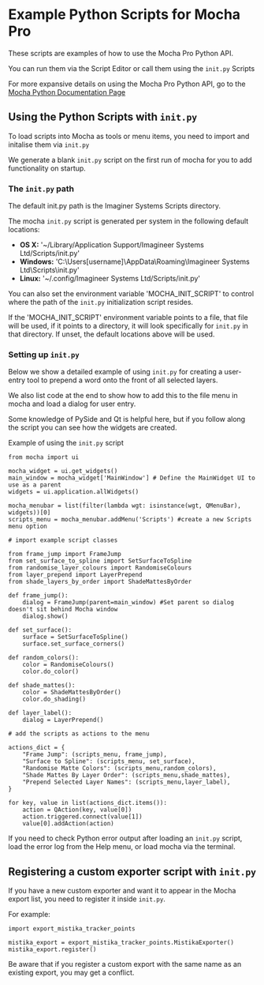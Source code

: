 # Example Python Scripts for Mocha Pro

These scripts are examples of how to use the Mocha Pro Python API.

You can run them via the Script Editor or call them using the `init.py` Scripts

For more expansive details on using the Mocha Pro Python API, go to the [Mocha Python Documentation Page](https://borisfx.com/support/documentation/mocha/python/)

## Using the Python Scripts with `init.py`

To load scripts into Mocha as tools or menu items, you need to import and initalise them via `init.py`

We generate a blank `init.py` script on the first run of mocha for you to add functionality on startup.

### The `init.py` path

The default init.py path is the Imaginer Systems Scripts directory.

The mocha `init.py` script is generated per system in the following default locations:

- **OS X:** '~/Library/Application Support/Imagineer Systems Ltd/Scripts/init.py'
- **Windows:** 'C:\\Users\[username]\\AppData\\Roaming\\Imagineer Systems Ltd\\Scripts\\init.py'
- **Linux:** '~/.config/Imagineer Systems Ltd/Scripts/init.py'

You can also set the environment variable 'MOCHA_INIT_SCRIPT' to control where the path of the `init.py` initialization script resides.

If the 'MOCHA_INIT_SCRIPT' environment variable points to a file, that file will be used, if it points to a directory, it will look specifically for `init.py` in that directory.
If unset, the default locations above will be used.

### Setting up `init.py`

Below we show a detailed example of using `init.py` for creating a user-entry tool to prepend a word onto the front of all selected layers.

We also list code at the end to show how to add this to the file menu in mocha and load a dialog for user entry.

Some knowledge of PySide and Qt is helpful here, but if you follow along the script you can see how the widgets are created.

Example of using the `init.py` script

```python:
from mocha import ui

mocha_widget = ui.get_widgets()
main_window = mocha_widget['MainWindow'] # Define the MainWidget UI to use as a parent
widgets = ui.application.allWidgets()

mocha_menubar = list(filter(lambda wgt: isinstance(wgt, QMenuBar), widgets))[0]
scripts_menu = mocha_menubar.addMenu('Scripts') #create a new Scripts menu option

# import example script classes

from frame_jump import FrameJump
from set_surface_to_spline import SetSurfaceToSpline
from randomise_layer_colours import RandomiseColours
from layer_prepend import LayerPrepend
from shade_layers_by_order import ShadeMattesByOrder

def frame_jump():
    dialog = FrameJump(parent=main_window) #Set parent so dialog doesn't sit behind Mocha window
    dialog.show()

def set_surface():
    surface = SetSurfaceToSpline()
    surface.set_surface_corners()

def random_colors():
    color = RandomiseColours()
    color.do_color()

def shade_mattes():
    color = ShadeMattesByOrder()
    color.do_shading()

def layer_label():
    dialog = LayerPrepend()

# add the scripts as actions to the menu

actions_dict = {
    "Frame Jump": (scripts_menu, frame_jump),
    "Surface to Spline": (scripts_menu, set_surface),
    "Randomise Matte Colors": (scripts_menu,random_colors),
    "Shade Mattes By Layer Order": (scripts_menu,shade_mattes),
    "Prepend Selected Layer Names": (scripts_menu,layer_label),
}

for key, value in list(actions_dict.items()):
    action = QAction(key, value[0])
    action.triggered.connect(value[1])
    value[0].addAction(action)
```

If you need to check Python error output after loading an `init.py` script, load the error log from the Help menu, or load mocha via the terminal.

## Registering a custom exporter script with `init.py`

If you have a new custom exporter and want it to appear in the Mocha export list, you need to register it inside `init.py`.

For example:

```python:
import export_mistika_tracker_points

mistika_export = export_mistika_tracker_points.MistikaExporter()
mistika_export.register()
```

Be aware that if you register a custom export with the same name as an existing export, you may get a conflict.
